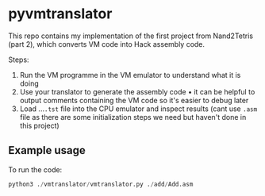 # pyvmtranslator

This repo contains my implementation of the first project from Nand2Tetris (part 2), which converts VM code into Hack assembly code.

Steps:
1. Run the VM programme in the VM emulator to understand what it is doing
2. Use your translator to generate the assembly code
   • it can be helpful to output comments containing the VM code so it's easier to debug later
3. Load ...`.tst` file into the CPU emulator and inspect results (cant use `.asm` file as there are some initialization steps we need but haven't done in this project)

## Example usage

To run the code:

```py
python3 ./vmtranslator/vmtranslator.py ./add/Add.asm
```



